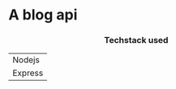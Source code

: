 # A blog api


<div align="center">
 <h3>Techstack used</h3>
<table>
    <tbody>
        <tr>
            <td>Nodejs</td> 
        </tr>
       <tr>
            <td>Express</td> 
        </tr>
	</tbody>
</table>

 </div>
